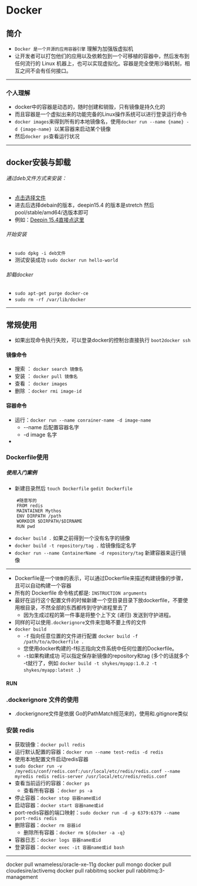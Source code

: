 # Docker 
## 简介
- `Docker 是一个开源的应用容器引擎` 理解为加强版虚拟机
- 让开发者可以打包他们的应用以及依赖包到一个可移植的容器中，然后发布到任何流行的 Linux 机器上，也可以实现虚拟化。容器是完全使用沙箱机制，相互之间不会有任何接口。
********************************************

### 个人理解
- docker中的容器是动态的，随时创建和销毁，只有镜像是持久化的
- 而且容器是一个虚拟出来的功能完备的Linux操作系统可以进行登录运行命令
- `docker images`来得到所有的本地镜像名，使用`docker run --name {name} -d {image-name} `以某容器来启动某个镜像
- 然后`docker ps`查看运行状况

***************************************
## docker安装与卸载
###### 通过deb文件方式来安装：
- [点击选择文件](https://download.docker.com/linux/debian/dists/)
- 进去后选择debain的版本，deepin15.4 的版本是stretch 然后pool/stable/amd64/选版本即可 
- 例如：[Deepin 15.4直接点这里](https://download.docker.com/linux/debian/dists/stretch/pool/stable/amd64/)
###### 开始安装
- `sudo dpkg -i deb文件`
- 测试安装成功 `sudo docker run hello-world`

###### 卸载docker
- `sudo apt-get purge docker-ce`
- `sudo rm -rf /var/lib/docker`

**************************************

## 常规使用
- 如果出现命令执行失败，可以登录docker的控制台直接执行 `boot2docker ssh`
#### 镜像命令
- 搜索 ： `docker search 镜像名`
- 安装 ： `docker pull 镜像名`
- 查看 ： `docker images`
- 删除 ：`docker rmi image-id`
#### 容器命令
- 运行：`docker run --name conrainer-name -d image-name`
    - --name 后配置容器名字
    - -d image 名字
- 

### Dockerfile使用
##### 使用入门案例
- 新建目录然后 `touch Dockerfile` `gedit Dockerfile`
```
    #随意写的
    FROM redis
    MAINTAINER Mythos
    ENV DIRPATH /path
    WORKDIR $DIRPATH/$DIRNAME
    RUN pwd
```
- `docker build .` 如果之前得到一个没有名字的镜像
- `docker build -t repository/tag .` 给镜像指定名字
- `docker run --name ContainerName -d repository/tag` 新建容器来运行镜像

***************************
- Dockerfile是一个`镜像`的表示，可以通过Dockerfile来描述构建镜像的步骤，且可以自动构建一个容器
- 所有的 Dockerfile 命令格式都是: `INSTRUCTION arguments`
- 最好在运行这个配置文件的时候新建一个空目录目录下放dockerfile，不要使用根目录，不然全部的东西都传到守护进程里去了
    - 因为生成过程的第一件事是将整个上下文 (递归) 发送到守护进程。
- 同样的可以使用`.dockerignore`文件来忽略不要上传的文件
- `docker build` 
    - `-f` 指向任意位置的文件进行配置 `docker build -f /path/to/a/Dockerfile .`
    - 您使用docker构建的-f标志指向文件系统中任何位置的Dockerfile。
    - `-t`如果构建成功 可以指定保存新镜像的repository和tag (多个的话就多个 -t就行了，例如 `docker build -t shykes/myapp:1.0.2 -t shykes/myapp:latest .`)
#### RUN
### .dockerignore 文件的使用
- .dockerignore文件是依据 Go的PathMatch规范来的，使用和.gitignore类似
### 安装 redis
- 获取镜像：`docker pull redis `
- 运行默认配置的容器：`docker run --name test-redis -d redis`
- 使用本地配置文件启动redis容器
- `sudo docker run -v /myredis/conf/redis.conf:/usr/local/etc/redis/redis.conf --name myredis redis redis-server /usr/local/etc/redis/redis.conf`
- 查看当前运行的容器：`docker ps `
    - 查看所有容器 ：`docker ps -a`
- 停止容器：`docker stop 容器name或id`
- 启动容器：`docker start 容器name或id`
- port-redis容器的端口映射：`sudo docker run -d -p 6379:6379 --name port-redis redis`
- 删除容器：`docker rm 容器id`
    - 删除所有容器：`docker rm ${docker -a -q}`
- 容器日志：`docker logs 容器name或id`
- 登录容器：`docker exec -it 容器name或id bash `

************************

docker pull wnameless/oracle-xe-11g
docker pull mongo
docker pull cloudesire/activemq
docker pull rabbitmq
socker pull rabbitmq:3-management

